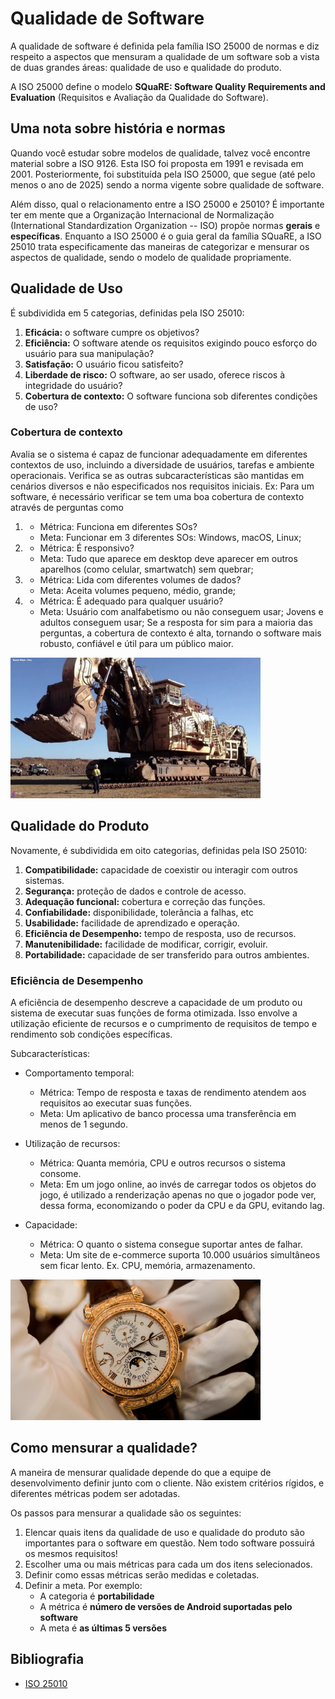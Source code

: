 # Qualidade de Software

A qualidade de software é definida pela família ISO 25000 de normas e diz respeito a aspectos que mensuram a qualidade 
de um software sob a vista de duas grandes áreas: qualidade de uso e qualidade do produto.

A ISO 25000 define o modelo **SQuaRE: Software Quality Requirements and Evaluation** (Requisitos e Avaliação da 
Qualidade do Software).

## Uma nota sobre história e normas

Quando você estudar sobre modelos de qualidade, talvez você encontre material sobre a ISO 9126. Esta ISO foi proposta 
em 1991 e revisada em 2001. Posteriormente, foi substituída pela ISO 25000, que segue (até pelo menos o ano de 2025) 
sendo a norma vigente sobre qualidade de software.

Além disso, qual o relacionamento entre a ISO 25000 e 25010? É importante ter em mente que a Organização Internacional
de Normalização (International Standardization Organization -- ISO) propõe normas **gerais** e **específicas**. 
Enquanto a ISO 25000 é o guia geral da família SQuaRE, a ISO 25010 trata especificamente das maneiras de categorizar
e mensurar os aspectos de qualidade, sendo o modelo de qualidade propriamente.

## Qualidade de Uso

É subdividida em 5 categorias, definidas pela ISO 25010:

1. **Eficácia:** o software cumpre os objetivos? 
2. **Eficiência:** O software atende os requisitos exigindo pouco esforço do usuário para sua manipulação?
3. **Satisfação:** O usuário ficou satisfeito?
4. **Liberdade de risco:** O software, ao ser usado, oferece riscos à integridade do usuário?
5. **Cobertura de contexto:** O software funciona sob diferentes condições de uso?

### Cobertura de contexto

Avalia se o sistema é capaz de funcionar adequadamente em diferentes contextos de uso, incluindo a diversidade de usuários, tarefas e ambiente operacionais.
Verifica se as outras subcaracterísticas são mantidas em cenários diversos e não especificados nos requisitos iniciais.
   Ex: Para um software, é necessário verificar se tem uma boa cobertura de contexto através de perguntas como
   1. - Métrica: Funciona em diferentes SOs?
      - Meta: Funcionar em 3 diferentes SOs: Windows, macOS, Linux;
   2. - Métrica: É responsivo?
      - Meta: Tudo que aparece em desktop deve aparecer em outros aparelhos (como celular, smartwatch) sem quebrar;
   3. - Métrica: Lida com diferentes volumes de dados?
      - Meta: Aceita volumes pequeno, médio, grande;
   4. - Métrica: É adequado para qualquer usuário?
      - Meta: Usuário com analfabetismo ou não conseguem usar; Jovens e adultos conseguem usar;
   Se a resposta for sim para a maioria das perguntas, a cobertura de contexto é alta, tornando o software mais robusto, confiável e útil para um público maior.

<img alt="escavadeira" src="../imagens/escavadeira.webp" width="400px">

## Qualidade do Produto

Novamente, é subdividida em oito categorias, definidas pela ISO 25010:

1. **Compatibilidade:** capacidade de coexistir ou interagir com outros sistemas.
2. **Segurança:** proteção de dados e controle de acesso.
3. **Adequação funcional:** cobertura e correção das funções.
4. **Confiabilidade:** disponibilidade, tolerância a falhas, etc
5. **Usabilidade:** facilidade de aprendizado e operação.
6. **Eficiência de Desempenho:** tempo de resposta, uso de recursos.
7. **Manutenibilidade:** facilidade de modificar, corrigir, evoluir.
8. **Portabilidade:** capacidade de ser transferido para outros ambientes.

### Eficiência de Desempenho

A eficiência de desempenho descreve a capacidade de um produto ou sistema de executar suas funções de forma otimizada. Isso envolve a utilização eficiente de recursos e o cumprimento de requisitos de tempo e rendimento sob condições específicas.

Subcaracterísticas:
- Comportamento temporal:
     - Métrica: Tempo de resposta e taxas de rendimento atendem aos requisitos ao executar suas funções.
     - Meta: Um aplicativo de banco processa uma transferência em menos de 1 segundo.
      
- Utilização de recursos:
     - Métrica: Quanta memória, CPU e outros recursos o sistema consome.
     - Meta: Em um jogo online, ao invés de carregar todos os objetos do jogo, é utilizado a renderização apenas no que o jogador pode ver, dessa forma, economizando o poder da CPU e da GPU, evitando lag.
       
- Capacidade:
     - Métrica: O quanto o sistema consegue suportar antes de falhar.
     - Meta: Um site de e-commerce suporta 10.000 usuários simultâneos sem ficar lento.
   Ex. CPU, memória, armazenamento.


<img alt="relógio de luxo" src="../imagens/patek_philippe.png" width="400px">

## Como mensurar a qualidade?

A maneira de mensurar qualidade depende do que a equipe de desenvolvimento definir junto com o cliente. Não existem critérios rígidos, e 
diferentes métricas podem ser adotadas.

Os passos para mensurar a qualidade são os seguintes:

1. Elencar quais itens da qualidade de uso e qualidade do produto são importantes para o software em questão. Nem todo
   software possuirá os mesmos requisitos!
2. Escolher uma ou mais métricas para cada um dos itens selecionados. 
3. Definir como essas métricas serão medidas e coletadas.
4. Definir a meta. Por exemplo:
   * A categoria é **portabilidade**
   * A métrica é **número de versões de Android suportadas pelo software**
   * A meta é **as últimas 5 versões**

## Bibliografia

* [ISO 25010](https://iso25000.com/index.php/en/iso-25000-standards/iso-25010)
